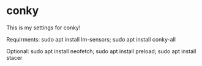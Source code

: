 # conky
This is my settings for conky!

Requirments: sudo apt install lm-sensors; sudo apt install conky-all

Optional: sudo apt install neofetch; sudo apt install preload; sudo apt install stacer